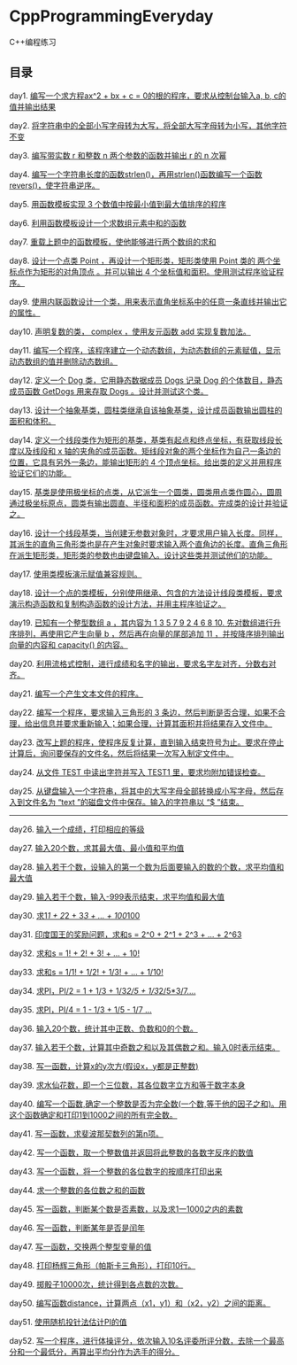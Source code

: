 # CppProgrammingEveryday

 C++编程练习

## 目录

day1. [编写一个求方程ax^2 + bx + c = 0的根的程序，要求从控制台输入a, b, c的值并输出结果](https://github.com/Z-P-J/CppProgrammingEveryday/tree/master/src/day1)

day2. [将字符串中的全部小写字母转为大写，将全部大写字母转为小写，其他字符不变](https://github.com/Z-P-J/CppProgrammingEveryday/tree/master/src/day2)

day3. [编写带实数 r 和整数 n 两个参数的函数并输出 r 的 n 次幂](https://github.com/Z-P-J/CppProgrammingEveryday/tree/master/src/day3)

day4. [编写一个字符串长度的函数strlen()，再用strlen()函数编写一个函数revers()，使字符串逆序。](https://github.com/Z-P-J/CppProgrammingEveryday/tree/master/src/day4)

day5. [用函数模板实现 3 个数值中按最小值到最大值排序的程序](https://github.com/Z-P-J/CppProgrammingEveryday/tree/master/src/day5)

day6. [利用函数模板设计一个求数组元素中和的函数](https://github.com/Z-P-J/CppProgrammingEveryday/tree/master/src/day6)

day7. [重载上题中的函数模板，使他能够进行两个数组的求和](https://github.com/Z-P-J/CppProgrammingEveryday/tree/master/src/day7)

day8. [设计一个点类 Point ，再设计一个矩形类，矩形类使用 Point 类的 两个坐标点作为矩形的对角顶点 。并可以输出 4 个坐标值和面积。使用测试程序验证程序。](https://github.com/Z-P-J/CppProgrammingEveryday/tree/master/src/day8)

day9. [使用内联函数设计一个类，用来表示直角坐标系中的任意一条直线并输出它的属性。](https://github.com/Z-P-J/CppProgrammingEveryday/tree/master/src/day9)

day10. [声明复数的类， complex ，使用友元函数 add 实现复数加法。](https://github.com/Z-P-J/CppProgrammingEveryday/tree/master/src/day10)

day11. [编写一个程序，该程序建立一个动态数组，为动态数组的元素赋值，显示动态数组的值并删除动态数组。](https://github.com/Z-P-J/CppProgrammingEveryday/tree/master/src/day11)

day12. [定义一个 Dog 类，它用静态数据成员 Dogs 记录 Dog 的个体数目，静态成员函数 GetDogs 用来存取 Dogs 。设计并测试这个类。](https://github.com/Z-P-J/CppProgrammingEveryday/tree/master/src/day12)

day13. [设计一个抽象基类，圆柱类继承自该抽象基类，设计成员函数输出圆柱的面积和体积。](https://github.com/Z-P-J/CppProgrammingEveryday/tree/master/src/day13)

day14. [定义一个线段类作为矩形的基类，基类有起点和终点坐标，有获取线段长度以及线段和 x 轴的夹角的成员函数。矩线段对象的两个坐标作为自己一条边的位置，它具有另外一条边，能输出矩形的 4 个顶点坐标。给出类的定义并用程序验证它们的功能。](https://github.com/Z-P-J/CppProgrammingEveryday/tree/master/src/day14)

day15. [基类是使用极坐标的点类，从它派生一个圆类，圆类用点类作圆心，圆周通过极坐标原点，圆类有输出圆直、半径和面积的成员函数。完成类的设计并验证之。](https://github.com/Z-P-J/CppProgrammingEveryday/tree/master/src/day15)

day16. [设计一个线段基类，当创建无参数对象时，才要求用户输入长度。同样，其派生的直角三角形类也是在产生对象时要求输入两个直角边的长度。直角三角形在派生矩形类，矩形类的参数也由键盘输入。设计这些类并测试他们的功能。](https://github.com/Z-P-J/CppProgrammingEveryday/tree/master/src/day16)

day17. [使用类模板演示赋值兼容规则。](https://github.com/Z-P-J/CppProgrammingEveryday/tree/master/src/day17)

day18. [设计一个点的类模板，分别使用继承、包含的方法设计线段类模板，要求演示构造函数和复制构造函数的设计方法，并用主程序验证之。](https://github.com/Z-P-J/CppProgrammingEveryday/tree/master/src/day18)

day19. [已知有一个整型数组 a ，其内容为 1 3 5 7 9 2 4 6 8 10. 先对数组进行升序排列，再使用它产生向量 b ，然后再在向量的尾部追加 11 ，并按降序排列输出向量的内容和 capacity() 的内容。](https://github.com/Z-P-J/CppProgrammingEveryday/tree/master/src/day19)

day20. [利用流格式控制，进行成绩和名字的输出，要求名字左对齐，分数右对齐。](https://github.com/Z-P-J/CppProgrammingEveryday/tree/master/src/day20)

day21. [编写一个产生文本文件的程序。](https://github.com/Z-P-J/CppProgrammingEveryday/tree/master/src/day21)

day22. [编写一个程序，要求输入三角形的 3 条边，然后判断是否合理，如果不合理，给出信息并要求重新输入；如果合理，计算其面积并将结果存入文件中。](https://github.com/Z-P-J/CppProgrammingEveryday/tree/master/src/day22)

day23. [改写上题的程序，使程序反复计算，直到输入结束符号为止。要求在停止计算后，询问要保存的文件名，然后将结果一次写入制定文件中。](https://github.com/Z-P-J/CppProgrammingEveryday/tree/master/src/day23)

day24. [从文件 TEST 中读出字符并写入 TEST1 里，要求均附加错误检查。](https://github.com/Z-P-J/CppProgrammingEveryday/tree/master/src/day24)

day25. [从键盘输入一个字符串，将其中的大写字母全部转换成小写字母，然后存入到文件名为 “text ”的磁盘文件中保存。输入的字符串以 “$ ”结束。](https://github.com/Z-P-J/CppProgrammingEveryday/tree/master/src/day25)

-------------------------------------------------

day26. [输入一个成绩，打印相应的等级](https://github.com/Z-P-J/CppProgrammingEveryday/tree/master/src/day26)

day27. [输入20个数，求其最大值、最小值和平均值](https://github.com/Z-P-J/CppProgrammingEveryday/tree/master/src/day27)

day28. [输入若干个数，设输入的第一个数为后面要输入的数的个数，求平均值和最大值](https://github.com/Z-P-J/CppProgrammingEveryday/tree/master/src/day28)

day29. [输入若干个数，输入-999表示结束，求平均值和最大值](https://github.com/Z-P-J/CppProgrammingEveryday/tree/master/src/day29)

day30. [求1*1 + 2*2 + 3*3 + ... + 100*100](https://github.com/Z-P-J/CppProgrammingEveryday/tree/master/src/day30)

day31. [印度国王的奖励问题，求和s = 2^0 + 2^1 + 2^3 + ... + 2^63](https://github.com/Z-P-J/CppProgrammingEveryday/tree/master/src/day31)

day32. [求和s = 1! + 2! + 3! + ... + 10!](https://github.com/Z-P-J/CppProgrammingEveryday/tree/master/src/day32)

day33. [求和s = 1/1! + 1/2! + 1/3! + ... + 1/10!](https://github.com/Z-P-J/CppProgrammingEveryday/tree/master/src/day33)

day34. [求PI，PI/2 = 1 + 1/3 + 1/3*2/5 + 1/3*2/5*3/7....](https://github.com/Z-P-J/CppProgrammingEveryday/tree/master/src/day34)

day35. [求PI，PI/4 = 1 - 1/3 + 1/5 - 1/7 ...](https://github.com/Z-P-J/CppProgrammingEveryday/tree/master/src/day35)

day36. [输入20个数，统计其中正数、负数和0的个数。](https://github.com/Z-P-J/CppProgrammingEveryday/tree/master/src/day36)

day37. [输入若干个数，计算其中奇数之和以及其偶数之和。输入0时表示结束。](https://github.com/Z-P-J/CppProgrammingEveryday/tree/master/src/day37)

day38. [写一函数，计算x的y次方(假设x，y都是正整数)](https://github.com/Z-P-J/CppProgrammingEveryday/tree/master/src/day38)

day39. [求水仙花数，即一个三位数，其各位数字立方和等于数字本身](https://github.com/Z-P-J/CppProgrammingEveryday/tree/master/src/day39)

day40. [编写一个函数,确定一个整数是否为完全数(一个数,等于他的因子之和)。用这个函数确定和打印1到1000之间的所有完全数。](https://github.com/Z-P-J/CppProgrammingEveryday/tree/master/src/day40)

day41. [写一函数，求斐波那契数列的第n项。](https://github.com/Z-P-J/CppProgrammingEveryday/tree/master/src/day41)

day42. [写一个函数，取一个整数值并返回将此整数的各数字反序的数值](https://github.com/Z-P-J/CppProgrammingEveryday/tree/master/src/day42)

day43. [写一个函数，将一个整数的各位数字的按顺序打印出来](https://github.com/Z-P-J/CppProgrammingEveryday/tree/master/src/day43)

day44. [求一个整数的各位数之和的函数](https://github.com/Z-P-J/CppProgrammingEveryday/tree/master/src/day44)

day45. [写一函数，判断某个数是否素数，以及求1一1000之内的素数](https://github.com/Z-P-J/CppProgrammingEveryday/tree/master/src/day45)

day46. [写一函数，判断某年是否是闰年](https://github.com/Z-P-J/CppProgrammingEveryday/tree/master/src/day46)

day47. [写一函数，交换两个整型变量的值](https://github.com/Z-P-J/CppProgrammingEveryday/tree/master/src/day47)

day48. [打印杨辉三角形（帕斯卡三角形），打印10行。](https://github.com/Z-P-J/CppProgrammingEveryday/tree/master/src/day48)

day49. [掷骰子10000次，统计得到各点数的次数。](https://github.com/Z-P-J/CppProgrammingEveryday/tree/master/src/day49)

day50. [编写函数distance，计算两点（x1，y1）和（x2，y2）之间的距离。](https://github.com/Z-P-J/CppProgrammingEveryday/tree/master/src/day50)

day51. [使用随机投针法估计PI的值](https://github.com/Z-P-J/CppProgrammingEveryday/tree/master/src/day51)

day52. [写一个程序，进行体操评分，依次输入10名评委所评分数，去除一个最高分和一个最低分，再算出平均分作为选手的得分。](https://github.com/Z-P-J/CppProgrammingEveryday/tree/master/src/day52)